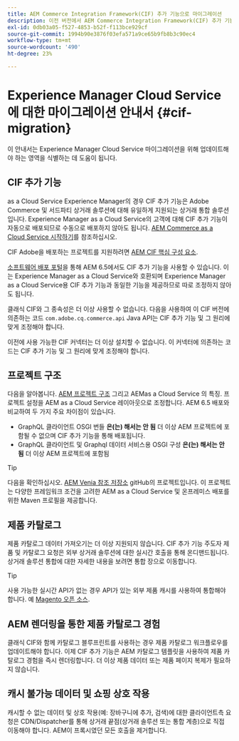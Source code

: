 ```yaml
---
title: AEM Commerce Integration Framework(CIF) 추가 기능으로 마이그레이션
description: 이전 버전에서 AEM Commerce Integration Framework(CIF) 추가 기능으로 마이그레이션하는 방법
exl-id: 0db03a05-f527-4853-b52f-f113bce929cf
source-git-commit: 1994b90e3876f03efa571a9ce65b9fb8b3c90ec4
workflow-type: tm+mt
source-wordcount: '490'
ht-degree: 23%

---
```


# Experience Manager Cloud Service에 대한 마이그레이션 안내서 {#cif-migration}

이 안내서는 Experience Manager Cloud Service 마이그레이션을 위해 업데이트해야 하는 영역을 식별하는 데 도움이 됩니다.

## CIF 추가 기능

as a Cloud Service Experience Manager의 경우 CIF 추가 기능은 Adobe Commerce 및 서드파티 상거래 솔루션에 대해 유일하게 지원되는 상거래 통합 솔루션입니다. Experience Manager as a Cloud Service의 고객에 대해 CIF 추가 기능이 자동으로 배포되므로 수동으로 배포하지 않아도 됩니다. [AEM Commerce as a Cloud Service 시작하기](getting-started.md)를 참조하십시오.

CIF Adobe을 배포하는 프로젝트를 지원하려면 [AEM CIF 핵심 구성 요소](https://github.com/adobe/aem-core-cif-components).

[소프트웨어 배포 포털](https://experience.adobe.com/#/downloads/content/software-distribution/en/aem.html)을 통해 AEM 6.5에서도 CIF 추가 기능을 사용할 수 있습니다. 이는 Experience Manager as a Cloud Service와 호환되며 Experience Manager as a Cloud Service용 CIF 추가 기능과 동일한 기능을 제공하므로 따로 조정하지 않아도 됩니다.

클래식 CIF와 그 종속성은 더 이상 사용할 수 없습니다. 다음을 사용하여 이 CIF 버전에 의존하는 코드 `com.adobe.cq.commerce.api` Java API는 CIF 추가 기능 및 그 원리에 맞게 조정해야 합니다.

이전에 사용 가능한 CIF 커넥터는 더 이상 설치할 수 없습니다. 이 커넥터에 의존하는 코드는 CIF 추가 기능 및 그 원리에 맞게 조정해야 합니다.

## 프로젝트 구조

다음을 알아봅니다. [AEM 프로젝트 구조](https://experienceleague.adobe.com/docs/experience-manager-cloud-service/implementing/developing/aem-project-content-package-structure.html) 그리고 AEMas a Cloud Service 의 특징. 프로젝트 설정을 AEM as a Cloud Service 레이아웃으로 조정합니다.
AEM 6.5 배포와 비교하여 두 가지 주요 차이점이 있습니다.

* GraphQL 클라이언트 OSGI 번들 **은(는) 해서는 안 됨** 더 이상 AEM 프로젝트에 포함될 수 없으며 CIF 추가 기능을 통해 배포됩니다.
* GraphQL 클라이언트 및 Graphql 데이터 서비스용 OSGI 구성 **은(는) 해서는 안 됨** 더 이상 AEM 프로젝트에 포함됨

>[!TIP]
>
>다음을 확인하십시오. [AEM Venia 참조 저장소](https://github.com/adobe/aem-cif-guides-venia) gitHub의 프로젝트입니다. 이 프로젝트는 다양한 프레임워크 조건을 고려한 AEM as a Cloud Service 및 온프레미스 배포를 위한 Maven 프로필을 제공합니다.

## 제품 카탈로그

제품 카탈로그 데이터 가져오기는 더 이상 지원되지 않습니다. CIF 추가 기능 주도자 제품 및 카탈로그 요청은 외부 상거래 솔루션에 대한 실시간 호출을 통해 온디맨드됩니다. 상거래 솔루션 통합에 대한 자세한 내용을 보려면 통합 장으로 이동합니다.

>[!TIP]
>
>사용 가능한 실시간 API가 없는 경우 API가 있는 외부 제품 캐시를 사용하여 통합해야 합니다. 예 [Magento 오픈 소스](https://business.adobe.com/products/magento/open-source.html).

## AEM 렌더링을 통한 제품 카탈로그 경험

클래식 CIF와 함께 카탈로그 블루프린트를 사용하는 경우 제품 카탈로그 워크플로우를 업데이트해야 합니다. 이제 CIF 추가 기능은 AEM 카탈로그 템플릿을 사용하여 제품 카탈로그 경험을 즉시 렌더링합니다. 더 이상 제품 데이터 또는 제품 페이지 복제가 필요하지 않습니다.

## 캐시 불가능 데이터 및 쇼핑 상호 작용

캐시할 수 없는 데이터 및 상호 작용(예: 장바구니에 추가, 검색)에 대한 클라이언트측 요청은 CDN/Dispatcher를 통해 상거래 끝점(상거래 솔루션 또는 통합 계층)으로 직접 이동해야 합니다. AEM이 프록시였던 모든 호출을 제거합니다.
